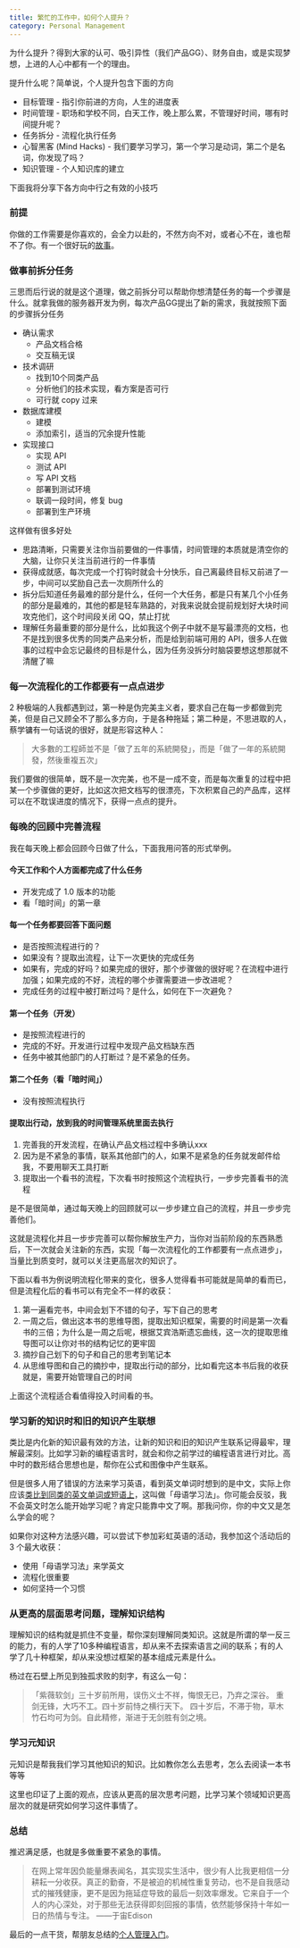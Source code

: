```yaml
---
title: 繁忙的工作中，如何个人提升？
category: Personal Management
---
```


为什么提升？得到大家的认可、吸引异性（我们产品GG）、财务自由，或是实现梦想，上进的人心中都有一个的理由。

提升什么呢？简单说，个人提升包含下面的方向

- 目标管理 - 指引你前进的方向，人生的进度表
- 时间管理 - 职场和学校不同，白天工作，晚上那么累，不管理好时间，哪有时间提升呢？
- 任务拆分 - 流程化执行任务
- 心智黑客 (Mind Hacks) - 我们要学习学习，第一个学习是动词，第二个是名词，你发现了吗？
- 知识管理 - 个人知识库的建立

下面我将分享下各方向中行之有效的小技巧

### 前提

你做的工作需要是你喜欢的，会全力以赴的，不然方向不对，或者心不在，谁也帮不了你。有一个很好玩的[故事](http://mednoter.com/a-story-about-learn.html)。

### 做事前拆分任务

三思而后行说的就是这个道理，做之前拆分可以帮助你想清楚任务的每一个步骤是什么。就拿我做的服务器开发为例，每次产品GG提出了新的需求，我就按照下面的步骤拆分任务

- 确认需求
    - 产品文档合格
    - 交互稿无误
- 技术调研
    - 找到10个同类产品
    - 分析他们的技术实现，看方案是否可行
    - 可行就 copy 过来
- 数据库建模
    - 建模
    - 添加索引，适当的冗余提升性能
- 实现接口
    - 实现 API
    - 测试 API
    - 写 API 文档
    - 部署到测试环境
    - 联调一段时间，修复 bug
    - 部署到生产环境

这样做有很多好处

- 思路清晰，只需要关注你当前要做的一件事情，时间管理的本质就是清空你的大脑，让你只关注当前进行的一件事情
- 获得成就感，每次完成一个打钩时就会十分快乐，自己离最终目标又前进了一步，中间可以奖励自己去一次厕所什么的
- 拆分后知道任务最难的部分是什么，任何一个大任务，都是只有某几个小任务的部分是最难的，其他的都是轻车熟路的，对我来说就会提前规划好大块时间攻克他们，这个时间段关闭 QQ，禁止打扰
- 理解任务最重要的部分是什么，比如我这个例子中就不是写最漂亮的文档，也不是找到很多优秀的同类产品来分析，而是给到前端可用的 API，很多人在做事的过程中会忘记最终的目标是什么，因为任务没拆分时脑袋要想这想那就不清醒了嘛

### 每一次流程化的工作都要有一点点进步

2 种极端的人我都遇到过，第一种是伪完美主义者，要求自己在每一步都做到完美，但是自己又顾全不了那么多方向，于是各种拖延；第二种是，不思进取的人，蔡学镛有一句话说的很好，就是形容这种人：

> 大多數的工程師並不是「做了五年的系統開發」，而是「做了一年的系統開發，然後重複五次」

我们要做的很简单，既不是一次完美，也不是一成不变，而是每次重复的过程中把某一个步骤做的更好，比如这次把文档写的很漂亮，下次积累自己的产品库，这样可以在不耽误进度的情况下，获得一点点的提升。

### 每晚的回顾中完善流程

我在每天晚上都会回顾今日做了什么，下面我用问答的形式举例。

#### 今天工作和个人方面都完成了什么任务

- 开发完成了 1.0 版本的功能
- 看「暗时间」的第一章

#### 每一个任务都要回答下面问题

- 是否按照流程进行的？
- 如果没有？提取出流程，让下一次更快的完成任务
- 如果有，完成的好吗？如果完成的很好，那个步骤做的很好呢？在流程中进行加强；如果完成的不好，流程的哪个步骤需要进一步改进呢？
- 完成任务的过程中被打断过吗？是什么，如何在下一次避免？

#### 第一个任务（开发）

- 是按照流程进行的
- 完成的不好。开发进行过程中发现产品文档缺东西
- 任务中被其他部门的人打断过？是不紧急的任务。

#### 第二个任务（看「暗时间」）

- 没有按照流程执行

#### 提取出行动，放到我的时间管理系统里面去执行

1. 完善我的开发流程，在确认产品文档过程中多确认xxx
2. 因为是不紧急的事情，联系其他部门的人，如果不是紧急的任务就发邮件给我，不要用聊天工具打断
3. 提取出一个看书的流程，下次看书时按照这个流程执行，一步步完善看书的流程

是不是很简单，通过每天晚上的回顾就可以一步步建立自己的流程，并且一步步完善他们。

这就是流程化并且一步步完善可以帮你解放生产力，当你对当前阶段的东西熟悉后，下一次就会关注新的东西，实现「每一次流程化的工作都要有一点点进步」，当量比到质变时，就可以关注更高层次的知识了。

下面以看书为例说明流程化带来的变化，很多人觉得看书可能就是简单的看而已，但是流程化后的看书可以有完全不一样的收获：

1. 第一遍看完书，中间会划下不错的句子，写下自己的思考
2. 一周之后，做出这本书的思维导图，提取出知识框架，需要的时间是第一次看书的三倍；为什么是一周之后呢，根据艾宾浩斯遗忘曲线，这一次的提取思维导图可以让你对书的结构记忆的更牢固
3. 摘抄自己划下的句子和自己的思考到笔记本
4. 从思维导图和自己的摘抄中，提取出行动的部分，比如看完这本书后我的收获就是，需要开始管理自己的时间

上面这个流程适合看值得投入时间看的书。

### 学习新的知识时和旧的知识产生联想

类比是内化新的知识最有效的方法，让新的知识和旧的知识产生联系记得最牢，理解最深刻。比如学习新的编程语言时，就会和你之前学过的编程语言进行对比。高中时的数形结合思想也是，帮你在公式和图像中产生联系。

但是很多人用了错误的方法来学习英语，看到英文单词时想到的是中文，实际上你应该[类比到同类的英文单词或短语上](http://miao.hu/2014/11/23/english-note-with-connections/)，这叫做「母语学习法」。你可能会反驳，我不会英文时怎么能开始学习呢？肯定只能靠中文了啊。那我问你，你的中文又是怎么学会的呢？

如果你对这种方法感兴趣，可以尝试下参加彩虹英语的活动，我参加这个活动后的 3 个最大收获：

- 使用「母语学习法」来学英文
- 流程化很重要
- 如何坚持一个习惯

### 从更高的层面思考问题，理解知识结构

理解知识的结构就是抓住不变量，帮你深刻理解同类知识。这就是所谓的举一反三的能力，有的人学了10多种编程语言，却从来不去探索语言之间的联系；有的人学了几十种框架，却从来没想过框架的基本组成元素是什么。

杨过在石壁上所见到独孤求败的刻字，有这么一句：

> 「紫薇软剑」三十岁前所用，误伤义士不祥，悔恨无已，乃弃之深谷。 重剑无锋，大巧不工。四十岁前恃之横行天下。 四十岁后，不滞于物，草木竹石均可为剑。自此精修，渐进于无剑胜有剑之境。

### 学习元知识

元知识是帮我我们学习其他知识的知识。比如教你怎么去思考，怎么去阅读一本书等等

这里也印证了上面的观点，应该从更高的层次思考问题，比学习某个领域知识更高层次的就是研究如何学习这件事情了。

### 总结

推迟满足感，也就是多做重要不紧急的事情。

> 在网上常年因负能量爆表闻名，其实现实生活中，很少有人比我更相信一分耕耘一分收获。真正的勤奋，不是被迫的机械性重复劳动，也不是自我感动式的摧残健康，更不是因为拖延症导致的最后一刻效率爆发。它来自于一个人的内心深处，对于那些无法获得即刻回报的事情，依然能够保持十年如一日的热情与专注。 ——于宙Edison

最后的一点干货，帮朋友总结的[个人管理入门](https://www.evernote.com/l/ACZJmfYrc3NOE5TfDZNxNPDTvr2UaMY8qoI)。
